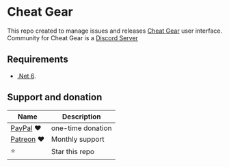 # Cheat Gear

This repo created to manage issues and releases [Cheat Gear](https://cheatgear.com) user interface.  
Community for Cheat Gear is a [Discord Server](http://discord.gg/P9Pddgz)

## Requirements

- [.Net 6](https://dotnet.microsoft.com/download/dotnet/6.0/runtime).

## Support and donation

| Name                                          | Description       |
| --------------------------------------------- | ----------------- |
| [PayPal](https://www.paypal.me/IslamNofl) ❤     | one-time donation |
| [Patreon](https://www.patreon.com/join/CorrM) ❤ | Monthly support   |
| ⭐                                              | Star this repo    |
